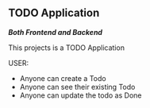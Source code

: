## TODO Application
***Both Frontend and Backend***

This projects is a TODO Application

USER:
- Anyone can create a Todo
- Anyone can see their existing Todo
- Anyone can update the todo as Done